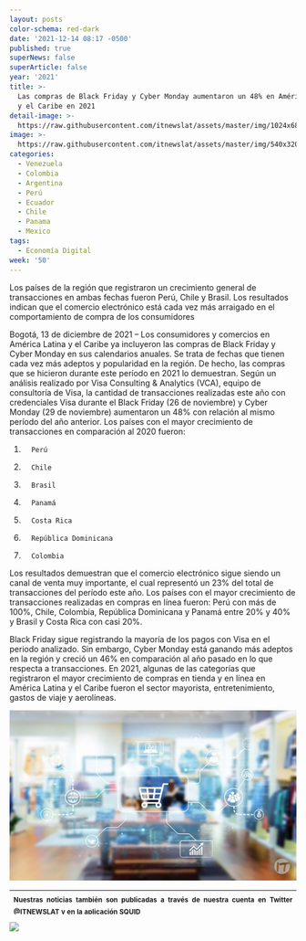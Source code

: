 ```yaml
---
layout: posts
color-schema: red-dark
date: '2021-12-14 08:17 -0500'
published: true
superNews: false
superArticle: false
year: '2021'
title: >-
  Las compras de Black Friday y Cyber Monday aumentaron un 48% en América Latina
  y el Caribe en 2021
detail-image: >-
  https://raw.githubusercontent.com/itnewslat/assets/master/img/1024x680/Compras-digitales-g.jpg
image: >-
  https://raw.githubusercontent.com/itnewslat/assets/master/img/540x320/Compras-digitales-p.jpg
categories:
  - Venezuela
  - Colombia
  - Argentina
  - Perú
  - Ecuador
  - Chile
  - Panama
  - Mexico
tags:
  - Economía Digital
week: '50'
---
```

Los países de la región que registraron un crecimiento general de transacciones en ambas fechas fueron Perú, Chile y Brasil. Los resultados indican que el comercio electrónico está cada vez más arraigado en el comportamiento de compra de los consumidores
 
Bogotá, 13 de diciembre de 2021 – Los consumidores y comercios en América Latina y el Caribe ya incluyeron las compras de Black Friday y Cyber Monday en sus calendarios anuales. Se trata de fechas que tienen cada vez más adeptos y popularidad en la región. De hecho, las compras que se hicieron durante este período en 2021 lo demuestran. Según un análisis realizado por Visa Consulting & Analytics (VCA), equipo de consultoría de Visa, la cantidad de transacciones realizadas este año con credenciales Visa durante el Black Friday (26 de noviembre) y Cyber Monday (29 de noviembre) aumentaron un 48% con relación al mismo período del año anterior. Los países con el mayor crecimiento de transacciones en comparación al 2020 fueron:
 
1.       Perú
2.       Chile
3.       Brasil
4.       Panamá
5.       Costa Rica
6.       República Dominicana
7.       Colombia 
 
Los resultados demuestran que el comercio electrónico sigue siendo un canal de venta muy importante, el cual representó un 23% del total de transacciones del período este año. Los países con el mayor crecimiento de transacciones realizadas en compras en línea fueron: Perú con más de 100%, Chile, Colombia, República Dominicana y Panamá entre 20% y 40% y Brasil y Costa Rica con casi 20%.
 
Black Friday sigue registrando la mayoría de los pagos con Visa en el periodo analizado. Sin embargo,  Cyber Monday está ganando más adeptos en la región y creció un 46% en comparación al año pasado en lo que respecta a transacciones. En 2021, algunas de las categorías que registraron el mayor crecimiento de compras en tienda y en línea en América Latina y el Caribe fueron el sector mayorista, entretenimiento, gastos de viaje y aerolíneas. 

![](https://raw.githubusercontent.com/itnewslat/assets/master/img/540x320/Compras-digitales-p.jpg)

<table style="height: 42px;" width="569">
<tbody>
<tr>
<td style="text-align: justify;"><sub><strong>Nuestras noticias también son publicadas a través de nuestra cuenta en Twitter <a href="https://twitter.com/itnewslat?lang=es">@ITNEWSLAT</a> y en la aplicación <a href="https://squidapp.co/en/">SQUID</a></strong></sub></td>
</tr>
</tbody>
</table>

<img src="https://tracker.metricool.com/c3po.jpg?hash=56f88a41e39ab42c063cc51676587a04"/>